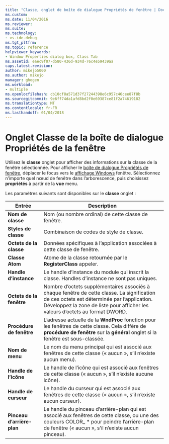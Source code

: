 ```yaml
---
title: "Classe, onglet de boîte de dialogue Propriétés de fenêtre | Documents Microsoft"
ms.custom: 
ms.date: 11/04/2016
ms.reviewer: 
ms.suite: 
ms.technology:
- vs-ide-debug
ms.tgt_pltfrm: 
ms.topic: reference
helpviewer_keywords:
- Window Properties dialog box, Class Tab
ms.assetid: eaec9f07-d580-436d-934d-76c4e59439aa
caps.latest.revision: 
author: mikejo5000
ms.author: mikejo
manager: ghogen
ms.workload:
- multiple
ms.openlocfilehash: cb10cf8a571d37f27244398e6c957c46cee87f8b
ms.sourcegitcommit: 9e6ff74da1afd8bd2f0e69387ce81f2a74619182
ms.translationtype: MT
ms.contentlocale: fr-FR
ms.lasthandoff: 01/04/2018
---
```

# <a name="class-tab-window-properties-dialog-box"></a>Onglet Classe de la boîte de dialogue Propriétés de la fenêtre
Utilisez le **classe** onglet pour afficher des informations sur la classe de la fenêtre sélectionnée. Pour afficher le [boîte de dialogue Propriétés de fenêtre](../debugger/window-properties-dialog-box.md), déplacer le focus vers le [affichage Windows](../debugger/windows-view.md) fenêtre. Sélectionnez n’importe quel nœud de fenêtre dans l’arborescence, puis choisissez **propriétés** à partir de la **vue** menu.  
  
 Les paramètres suivants sont disponibles sur le **classe** onglet :  
  
|Entrée|Description|  
|-----------|-----------------|  
|**Nom de classe**|Nom (ou nombre ordinal) de cette classe de fenêtre.|  
|**Styles de classe**|Combinaison de codes de style de classe.|  
|**Octets de la classe**|Données spécifiques à l’application associées à cette classe de fenêtre.|  
|**Classe Atom**|Atome de la classe retournée par le **RegisterClass** appeler.|  
|**Handle d’instance**|Le handle d’instance du module qui inscrit la classe. Handles d’instance ne sont pas uniques.|  
|**Octets de la fenêtre**|Nombre d’octets supplémentaires associés à chaque fenêtre de cette classe. La signification de ces octets est déterminée par l’application. Développez la zone de liste pour afficher les valeurs d’octets au format DWORD.|  
|**Procédure de fenêtre**|L’adresse actuelle de la **WndProc** fonction pour les fenêtres de cette classe. Cela diffère de **procédure de fenêtre** sur la **général** onglet si la fenêtre est sous-classée.|  
|**Nom de menu**|Le nom du menu principal qui est associé aux fenêtres de cette classe (« aucun », s’il n’existe aucun menu).|  
|**Handle de l’icône**|Le handle de l’icône qui est associé aux fenêtres de cette classe (« aucun », s’il n’existe aucune icône).|  
|**Handle de curseur**|Le handle du curseur qui est associé aux fenêtres de cette classe (« aucun », s’il n’existe aucun curseur).|  
|**Pinceau d’arrière-plan**|Le handle du pinceau d’arrière-plan qui est associé aux fenêtres de cette classe, ou une des couleurs COLOR_ * pour peindre l’arrière-plan de fenêtre (« aucun », s’il n’existe aucun pinceau).|